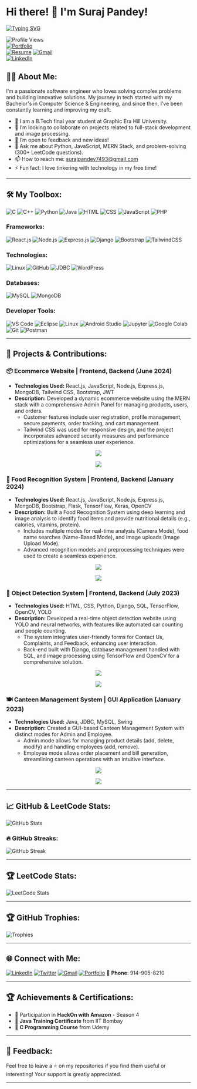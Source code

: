 # Hi there! 👋 I'm Suraj Pandey!  
[![Typing SVG](https://readme-typing-svg.herokuapp.com?font=Fira+Code&size=24&pause=1000&color=00F700&background=000000&width=915&lines=Full-Stack+Developer+skilled+in+MERN+Stack+PHP+and+Django;B.Tech+final+year+student+in+CSE+at+Graphic+Era+Hill+University
)](https://git.io/typing-svg)

![Profile Views](https://komarev.com/ghpvc/?username=spsurajpandeysp&label=PROFILE+VIEWS&style=flat-square&color=blue)  
[![Portfolio](https://img.shields.io/badge/Portfolio-Suraj%20Pandey-FF5722?style=flat-square&logo=firefox&logoColor=white)](https://surajpandey.vercel.app)  
[![Resume](https://img.shields.io/badge/Resume-Suraj%20Pandey-00A859?style=flat-square&logo=googledrive&logoColor=white)]([https://surajpandey.vercel.app/resume.pdf](https://drive.google.com/file/d/10pp8YuP3gk_5x6AH8YF1VTZOg7cJiooT/view))  
[![Gmail](https://img.shields.io/badge/Gmail-D14836?style=flat-square&logo=gmail&logoColor=white)](mailto:surajpandey7493@gmail.com)  
[![LinkedIn](https://img.shields.io/badge/-LinkedIn-0077B5?style=flat-square&logo=linkedin&logoColor=white)](https://www.linkedin.com/in/spsurajpandeysp)



## 👨‍💻 About Me:
I’m a passionate software engineer who loves solving complex problems and building innovative solutions. My journey in tech started with my Bachelor's in Computer Science & Engineering, and since then, I’ve been constantly learning and improving my craft.

- 🔭 I am a B.Tech final year student at Graphic Era Hill University.
- 👯 I’m looking to collaborate on projects related to full-stack development and image processing.
- 🤔 I’m open to feedback and new ideas!
- 💬 Ask me about Python, JavaScript, MERN Stack, and problem-solving (300+ LeetCode questions).
- 📫 How to reach me: surajpandey7493@gmail.com
- ⚡ Fun fact: I love tinkering with technology in my free time!


---

## 🛠️ My Toolbox:
![C](https://img.shields.io/badge/-C-05122A?style=flat&logo=c)
![C++](https://img.shields.io/badge/-C++-05122A?style=flat&logo=c%2B%2B)
![Python](https://img.shields.io/badge/-Python-05122A?style=flat&logo=python)
![Java](https://img.shields.io/badge/-Java-05122A?style=flat&logo=java)
![HTML](https://img.shields.io/badge/-HTML-05122A?style=flat&logo=html5)
![CSS](https://img.shields.io/badge/-CSS-05122A?style=flat&logo=css3)
![JavaScript](https://img.shields.io/badge/-JavaScript-05122A?style=flat&logo=javascript)
![PHP](https://img.shields.io/badge/-PHP-05122A?style=flat&logo=php)

### Frameworks:
![React.js](https://img.shields.io/badge/-React-05122A?style=flat&logo=react)
![Node.js](https://img.shields.io/badge/-Node.js-05122A?style=flat&logo=node.js)
![Express.js](https://img.shields.io/badge/-Express.js-05122A?style=flat&logo=express)
![Django](https://img.shields.io/badge/-Django-05122A?style=flat&logo=django)
![Bootstrap](https://img.shields.io/badge/-Bootstrap-05122A?style=flat&logo=bootstrap)
![TailwindCSS](https://img.shields.io/badge/-TailwindCSS-05122A?style=flat&logo=tailwindcss)

### Technologies:
![Linux](https://img.shields.io/badge/-Linux-05122A?style=flat&logo=linux)
![GitHub](https://img.shields.io/badge/-GitHub-05122A?style=flat&logo=github)
![JDBC](https://img.shields.io/badge/-JDBC-05122A?style=flat&logo=java)
![WordPress](https://img.shields.io/badge/-WordPress-05122A?style=flat&logo=wordpress)

### Databases:
![MySQL](https://img.shields.io/badge/-MySQL-05122A?style=flat&logo=mysql)
![MongoDB](https://img.shields.io/badge/-MongoDB-05122A?style=flat&logo=mongodb)

### Developer Tools:
![VS Code](https://img.shields.io/badge/-VS_Code-05122A?style=flat&logo=visual-studio-code)
![Eclipse](https://img.shields.io/badge/-Eclipse-05122A?style=flat&logo=eclipse)
![Linux](https://img.shields.io/badge/-Linux-05122A?style=flat&logo=linux)
![Android Studio](https://img.shields.io/badge/-Android_Studio-05122A?style=flat&logo=android-studio)
![Jupyter](https://img.shields.io/badge/-Jupyter-05122A?style=flat&logo=jupyter)
![Google Colab](https://img.shields.io/badge/-Google_Colab-05122A?style=flat&logo=google-colab)
![Git](https://img.shields.io/badge/-Git-05122A?style=flat&logo=git)
![Postman](https://img.shields.io/badge/-Postman-05122A?style=flat&logo=postman)


---

## 🚀 Projects & Contributions:

### 📦 Ecommerce Website | Frontend, Backend (June 2024)
- **Technologies Used:** React.js, JavaScript, Node.js, Express.js, MongoDB, Tailwind CSS, Bootstrap, JWT
- **Description:** Developed a dynamic ecommerce website using the MERN stack with a comprehensive Admin Panel for managing products, users, and orders. 
    - Customer features include user registration, profile management, secure payments, order tracking, and cart management.
    - Tailwind CSS was used for responsive design, and the project incorporates advanced security measures and performance optimizations for a seamless user experience.

<p align="center">
  <a href="https://github.com/spsurajpandesp/cms" target="_blank">
    <img src="https://img.shields.io/static/v1?label=GitHub&message=Explore%20Ecommerce%20Website&color=blue&style=for-the-badge&logo=github&logoColor=white">
  </a>
</p>

<p align="center">
  <img src="https://readme-typing-svg.herokuapp.com?font=Fira+Code&size=18&pause=1000&color=00F700&center=true&vCenter=true&width=450&lines=Click+to+explore+the+repository!;Don't+forget+to+leave+a+star+⭐">
</p>

### 🍔 Food Recognition System | Frontend, Backend (January 2024)
- **Technologies Used:** React.js, JavaScript, Node.js, Express.js, MongoDB, Bootstrap, Flask, TensorFlow, Keras, OpenCV
- **Description:** Built a Food Recognition System using deep learning and image analysis to identify food items and provide nutritional details (e.g., calories, vitamins, protein).
    - Includes multiple modes for real-time analysis (Camera Mode), food name searches (Name-Based Mode), and image uploads (Image Upload Mode).
    - Advanced recognition models and preprocessing techniques were used to create a seamless experience.
      
<p align="center">
  <a href="[https://github.com/spsurajpandesp/cms](https://github.com/spsurajpandeysp/Food-Recognition-Website/" target="_blank">
    <img src="https://img.shields.io/static/v1?label=GitHub&message=Explore%20Food%20Reconition%20Website&color=blue&style=for-the-badge&logo=github&logoColor=white">
  </a>
</p>

<p align="center">
  <img src="https://readme-typing-svg.herokuapp.com?font=Fira+Code&size=18&pause=1000&color=00F700&center=true&vCenter=true&width=450&lines=Click+to+explore+the+repository!;Don't+forget+to+leave+a+star+⭐">
</p>

### 🚗 Object Detection System | Frontend, Backend (July 2023)
- **Technologies Used:** HTML, CSS, Python, Django, SQL, TensorFlow, OpenCV, YOLO
- **Description:** Developed a real-time object detection website using YOLO and neural networks, with features like automated car counting and people counting.
    - The system integrates user-friendly forms for Contact Us, Complaints, and Feedback, enhancing user interaction.
    - Back-end built with Django, database management handled with SQL, and image processing using TensorFlow and OpenCV for a comprehensive solution.
  
<p align="center">
  <a href="https://github.com/spsurajpandesp/cms" target="_blank">
    <img src="https://img.shields.io/static/v1?label=GitHub&message=Explore%20Object%20Detection%20System&color=blue&style=for-the-badge&logo=github&logoColor=white">
  </a>
</p>

<p align="center">
  <img src="https://readme-typing-svg.herokuapp.com?font=Fira+Code&size=18&pause=1000&color=00F700&center=true&vCenter=true&width=450&lines=Click+to+explore+the+repository!;Don't+forget+to+leave+a+star+⭐">
</p>

### 🍽️ Canteen Management System | GUI Application (January 2023)
- **Technologies Used:** Java, JDBC, MySQL, Swing
- **Description:** Created a GUI-based Canteen Management System with distinct modes for Admin and Employee.
    - Admin mode allows for managing product details (add, delete, modify) and handling employees (add, remove).
    - Employee mode allows order placement and bill generation, streamlining canteen operations with an intuitive interface.
  
<p align="center">
  <a href="https://github.com/spsurajpandeysp/Canteen-Management-System-GUI-Application" target="_blank">
    <img src="https://img.shields.io/static/v1?label=GitHub&message=Explore%20Canteen%20Management%20System&color=blue&style=for-the-badge&logo=github&logoColor=white">
  </a>
</p>

<p align="center">
  <img src="https://readme-typing-svg.herokuapp.com?font=Fira+Code&size=18&pause=1000&color=00F700&center=true&vCenter=true&width=450&lines=Click+to+explore+the+repository!;Don't+forget+to+leave+a+star+⭐">
</p>






---

## 📈 GitHub & LeetCode Stats:

![GitHub Stats](https://github-readme-stats.vercel.app/api?username=spsurajpandeysp&show_icons=true&count_private=true&hide=stars&theme=radical)

### 🔥 GitHub Streaks:

![GitHub Streak](https://github-readme-streak-stats.herokuapp.com/?user=spsurajpandeysp&theme=radical)


---

## 🏆 LeetCode Stats:
![LeetCode Stats](https://leetcard.jacoblin.cool/spsurajpandeysp?theme=dark&font=Abel&ext=activity)

---

## 🏆 GitHub Trophies:

![Trophies](https://github-profile-trophy.vercel.app/?username=spsurajpandeysp&theme=radical&column=7)

---


## 🌐 Connect with Me:
[![LinkedIn](https://img.shields.io/badge/-LinkedIn-05122A?style=flat&logo=linkedin)](https://www.linkedin.com/in/spsurajpandeysp)
[![Twitter](https://img.shields.io/badge/-Twitter-05122A?style=flat&logo=twitter)](https://twitter.com/spsurajpandeysp)
[![Gmail](https://img.shields.io/badge/-Gmail-05122A?style=flat&logo=gmail)](mailto:surajpandey7493@gmail.com)
[![Portfolio](https://img.shields.io/badge/-Portfolio-05122A?style=flat&logo=firefox)](https://surajpandey.vercel.app)
📱 **Phone**: 914-905-8210


---

## 🏆 Achievements & Certifications:
- 🏅 Participation in **HackOn with Amazon** - Season 4
- 🏅 **Java Training Certificate** from IIT Bombay
- 🏅 **C Programming Course** from Udemy

---

## 💬 Feedback:
Feel free to leave a ⭐️ on my repositories if you find them useful or interesting! Your support is greatly appreciated.

---

